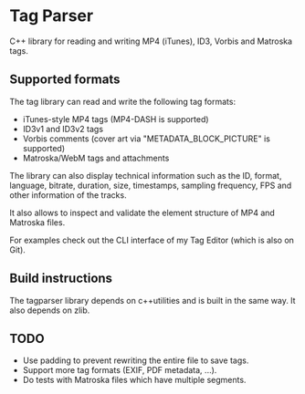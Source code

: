 # Tag Parser
C++ library for reading and writing MP4 (iTunes), ID3, Vorbis and Matroska tags.

## Supported formats
The tag library can read and write the following tag formats:
- iTunes-style MP4 tags (MP4-DASH is supported)
- ID3v1 and ID3v2 tags
- Vorbis comments (cover art via "METADATA_BLOCK_PICTURE" is supported)
- Matroska/WebM tags and attachments

The library can also display technical information such as the ID, format, language, bitrate,
duration, size, timestamps, sampling frequency, FPS and other information of the tracks.

It also allows to inspect and validate the element structure of MP4 and Matroska files.

For examples check out the CLI interface of my Tag Editor (which is also on Git).

## Build instructions
The tagparser library depends on c++utilities and is built in the same way.
It also depends on zlib.

## TODO
- Use padding to prevent rewriting the entire file to save tags.
- Support more tag formats (EXIF, PDF metadata, ...).
- Do tests with Matroska files which have multiple segments.
